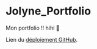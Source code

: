 # Jolyne_Portfolio
Mon portfolio !! hihi 🌿

Lien du [déploiement GitHub](https://jolyne-mangeot.github.io/portfolio/).
